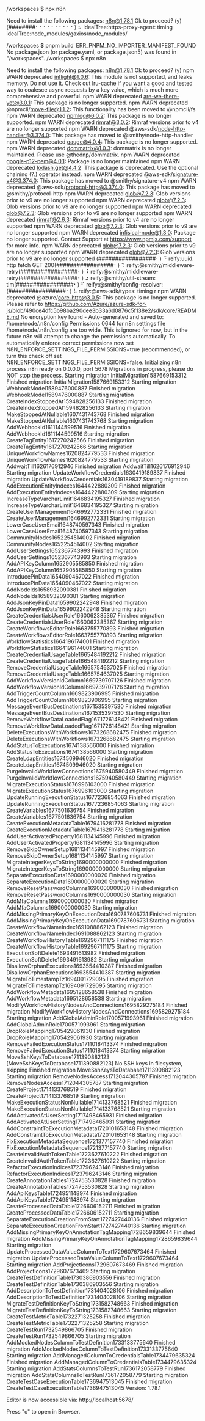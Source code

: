 /workspaces $ npx n8n

Need to install the following packages:
n8n@1.78.1
Ok to proceed? (y) 
(########⠂⠂⠂⠂⠂⠂⠂⠂⠂⠂) ⠦ idealTree:https-proxy-agent: timing idealTree:node_modules/gaxios/node_modules/

/workspaces $ pnpm build
 ERR_PNPM_NO_IMPORTER_MANIFEST_FOUND  No package.json (or package.yaml, or package.json5) was found in "/workspaces".
/workspaces $ npx n8n

Need to install the following packages:
n8n@1.78.1
Ok to proceed? (y) 
npm WARN deprecated inflight@1.0.6: This module is not supported, and leaks memory. Do not use it. Check out lru-cache if you want a good and tested way to coalesce async requests by a key value, which is much more comprehensive and powerful.
npm WARN deprecated are-we-there-yet@3.0.1: This package is no longer supported.
npm WARN deprecated @npmcli/move-file@1.1.2: This functionality has been moved to @npmcli/fs
npm WARN deprecated npmlog@6.0.2: This package is no longer supported.
npm WARN deprecated rimraf@3.0.2: Rimraf versions prior to v4 are no longer supported
npm WARN deprecated @aws-sdk/node-http-handler@3.374.0: This package has moved to @smithy/node-http-handler
npm WARN deprecated gauge@4.0.4: This package is no longer supported.
npm WARN deprecated dommatrix@1.0.3: dommatrix is no longer maintained. Please use @thednp/dommatrix.
npm WARN deprecated google-p12-pem@4.0.1: Package is no longer maintained
npm WARN deprecated lodash.get@4.4.2: This package is deprecated. Use the optional chaining (?.) operator instead.
npm WARN deprecated @aws-sdk/signature-v4@3.374.0: This package has moved to @smithy/signature-v4
npm WARN deprecated @aws-sdk/protocol-http@3.374.0: This package has moved to @smithy/protocol-http
npm WARN deprecated glob@7.2.3: Glob versions prior to v9 are no longer supported
npm WARN deprecated glob@7.2.3: Glob versions prior to v9 are no longer supported
npm WARN deprecated glob@7.2.3: Glob versions prior to v9 are no longer supported
npm WARN deprecated rimraf@2.6.3: Rimraf versions prior to v4 are no longer supported
npm WARN deprecated glob@7.2.3: Glob versions prior to v9 are no longer supported
npm WARN deprecated infisical-node@1.3.0: Package no longer supported. Contact Support at https://www.npmjs.com/support for more info.
npm WARN deprecated glob@7.2.3: Glob versions prior to v9 are no longer supported
npm WARN deprecated glob@7.2.3: Glob versions prior to v9 are no longer supported
(#################⠂) ⠙ reify:uuid: http fetch GET 200(#################⠂) ⠹ reify:@smithy/middleware-retry(#################⠂) ⠸ reify:@smithy/middleware-retry(#################⠂) ⠴ reify:@smithy/util-stream: tim(#################⠂) ⠋ reify:@smithy/config-resolver:(#################⠂) ⠧ reify:@aws-sdk/types: timing r
npm WARN deprecated @azure/core-http@3.0.5: This package is no longer supported. Please refer to https://github.com/Azure/azure-sdk-for-js/blob/490ce4dfc5b98ba290dee3b33a6d0876c5f138e2/sdk/core/README.md
No encryption key found - Auto-generated and saved to: /home/node/.n8n/config
Permissions 0644 for n8n settings file /home/node/.n8n/config are too wide. This is ignored for now, but in the future n8n will attempt to change the permissions automatically. To automatically enforce correct permissions now set N8N_ENFORCE_SETTINGS_FILE_PERMISSIONS=true (recommended), or turn this check off set N8N_ENFORCE_SETTINGS_FILE_PERMISSIONS=false.
Initializing n8n process
n8n ready on 0.0.0.0, port 5678
Migrations in progress, please do NOT stop the process.
Starting migration InitialMigration1587669153312
Finished migration InitialMigration1587669153312
Starting migration WebhookModel1589476000887
Finished migration WebhookModel1589476000887
Starting migration CreateIndexStoppedAt1594828256133
Finished migration CreateIndexStoppedAt1594828256133
Starting migration MakeStoppedAtNullable1607431743768
Finished migration MakeStoppedAtNullable1607431743768
Starting migration AddWebhookId1611144599516
Finished migration AddWebhookId1611144599516
Starting migration CreateTagEntity1617270242566
Finished migration CreateTagEntity1617270242566
Starting migration UniqueWorkflowNames1620824779533
Finished migration UniqueWorkflowNames1620824779533
Starting migration AddwaitTill1626176912946
Finished migration AddwaitTill1626176912946
Starting migration UpdateWorkflowCredentials1630419189837
Finished migration UpdateWorkflowCredentials1630419189837
Starting migration AddExecutionEntityIndexes1644422880309
Finished migration AddExecutionEntityIndexes1644422880309
Starting migration IncreaseTypeVarcharLimit1646834195327
Finished migration IncreaseTypeVarcharLimit1646834195327
Starting migration CreateUserManagement1646992772331
Finished migration CreateUserManagement1646992772331
Starting migration LowerCaseUserEmail1648740597343
Finished migration LowerCaseUserEmail1648740597343
Starting migration CommunityNodes1652254514002
Finished migration CommunityNodes1652254514002
Starting migration AddUserSettings1652367743993
Finished migration AddUserSettings1652367743993
Starting migration AddAPIKeyColumn1652905585850
Finished migration AddAPIKeyColumn1652905585850
Starting migration IntroducePinData1654090467022
Finished migration IntroducePinData1654090467022
Starting migration AddNodeIds1658932090381
Finished migration AddNodeIds1658932090381
Starting migration AddJsonKeyPinData1659902242948
Finished migration AddJsonKeyPinData1659902242948
Starting migration CreateCredentialsUserRole1660062385367
Finished migration CreateCredentialsUserRole1660062385367
Starting migration CreateWorkflowsEditorRole1663755770893
Finished migration CreateWorkflowsEditorRole1663755770893
Starting migration WorkflowStatistics1664196174001
Finished migration WorkflowStatistics1664196174001
Starting migration CreateCredentialUsageTable1665484192212
Finished migration CreateCredentialUsageTable1665484192212
Starting migration RemoveCredentialUsageTable1665754637025
Finished migration RemoveCredentialUsageTable1665754637025
Starting migration AddWorkflowVersionIdColumn1669739707126
Finished migration AddWorkflowVersionIdColumn1669739707126
Starting migration AddTriggerCountColumn1669823906995
Finished migration AddTriggerCountColumn1669823906995
Starting migration MessageEventBusDestinations1671535397530
Finished migration MessageEventBusDestinations1671535397530
Starting migration RemoveWorkflowDataLoadedFlag1671726148421
Finished migration RemoveWorkflowDataLoadedFlag1671726148421
Starting migration DeleteExecutionsWithWorkflows1673268682475
Finished migration DeleteExecutionsWithWorkflows1673268682475
Starting migration AddStatusToExecutions1674138566000
Finished migration AddStatusToExecutions1674138566000
Starting migration CreateLdapEntities1674509946020
Finished migration CreateLdapEntities1674509946020
Starting migration PurgeInvalidWorkflowConnections1675940580449
Finished migration PurgeInvalidWorkflowConnections1675940580449
Starting migration MigrateExecutionStatus1676996103000
Finished migration MigrateExecutionStatus1676996103000
Starting migration UpdateRunningExecutionStatus1677236854063
Finished migration UpdateRunningExecutionStatus1677236854063
Starting migration CreateVariables1677501636754
Finished migration CreateVariables1677501636754
Starting migration CreateExecutionMetadataTable1679416281778
Finished migration CreateExecutionMetadataTable1679416281778
Starting migration AddUserActivatedProperty1681134145996
Finished migration AddUserActivatedProperty1681134145996
Starting migration RemoveSkipOwnerSetup1681134145997
Finished migration RemoveSkipOwnerSetup1681134145997
Starting migration MigrateIntegerKeysToString1690000000000
Finished migration MigrateIntegerKeysToString1690000000000
Starting migration SeparateExecutionData1690000000020
Finished migration SeparateExecutionData1690000000020
Starting migration RemoveResetPasswordColumns1690000000030
Finished migration RemoveResetPasswordColumns1690000000030
Starting migration AddMfaColumns1690000000030
Finished migration AddMfaColumns1690000000030
Starting migration AddMissingPrimaryKeyOnExecutionData1690787606731
Finished migration AddMissingPrimaryKeyOnExecutionData1690787606731
Starting migration CreateWorkflowNameIndex1691088862123
Finished migration CreateWorkflowNameIndex1691088862123
Starting migration CreateWorkflowHistoryTable1692967111175
Finished migration CreateWorkflowHistoryTable1692967111175
Starting migration ExecutionSoftDelete1693491613982
Finished migration ExecutionSoftDelete1693491613982
Starting migration DisallowOrphanExecutions1693554410387
Finished migration DisallowOrphanExecutions1693554410387
Starting migration MigrateToTimestampTz1694091729095
Finished migration MigrateToTimestampTz1694091729095
Starting migration AddWorkflowMetadata1695128658538
Finished migration AddWorkflowMetadata1695128658538
Starting migration ModifyWorkflowHistoryNodesAndConnections1695829275184
Finished migration ModifyWorkflowHistoryNodesAndConnections1695829275184
Starting migration AddGlobalAdminRole1700571993961
Finished migration AddGlobalAdminRole1700571993961
Starting migration DropRoleMapping1705429061930
Finished migration DropRoleMapping1705429061930
Starting migration RemoveFailedExecutionStatus1711018413374
Finished migration RemoveFailedExecutionStatus1711018413374
Starting migration MoveSshKeysToDatabase1711390882123
[MoveSshKeysToDatabase1711390882123] No SSH keys in filesystem, skipping
Finished migration MoveSshKeysToDatabase1711390882123
Starting migration RemoveNodesAccess1712044305787
Finished migration RemoveNodesAccess1712044305787
Starting migration CreateProject1714133768519
Finished migration CreateProject1714133768519
Starting migration MakeExecutionStatusNonNullable1714133768521
Finished migration MakeExecutionStatusNonNullable1714133768521
Starting migration AddActivatedAtUserSetting1717498465931
Finished migration AddActivatedAtUserSetting1717498465931
Starting migration AddConstraintToExecutionMetadata1720101653148
Finished migration AddConstraintToExecutionMetadata1720101653148
Starting migration FixExecutionMetadataSequence1721377157740
Finished migration FixExecutionMetadataSequence1721377157740
Starting migration CreateInvalidAuthTokenTable1723627610222
Finished migration CreateInvalidAuthTokenTable1723627610222
Starting migration RefactorExecutionIndices1723796243146
Finished migration RefactorExecutionIndices1723796243146
Starting migration CreateAnnotationTables1724753530828
Finished migration CreateAnnotationTables1724753530828
Starting migration AddApiKeysTable1724951148974
Finished migration AddApiKeysTable1724951148974
Starting migration CreateProcessedDataTable1726606152711
Finished migration CreateProcessedDataTable1726606152711
Starting migration SeparateExecutionCreationFromStart1727427440136
Finished migration SeparateExecutionCreationFromStart1727427440136
Starting migration AddMissingPrimaryKeyOnAnnotationTagMapping1728659839644
Finished migration AddMissingPrimaryKeyOnAnnotationTagMapping1728659839644
Starting migration UpdateProcessedDataValueColumnToText1729607673464
Finished migration UpdateProcessedDataValueColumnToText1729607673464
Starting migration AddProjectIcons1729607673469
Finished migration AddProjectIcons1729607673469
Starting migration CreateTestDefinitionTable1730386903556
Finished migration CreateTestDefinitionTable1730386903556
Starting migration AddDescriptionToTestDefinition1731404028106
Finished migration AddDescriptionToTestDefinition1731404028106
Starting migration MigrateTestDefinitionKeyToString1731582748663
Finished migration MigrateTestDefinitionKeyToString1731582748663
Starting migration CreateTestMetricTable1732271325258
Finished migration CreateTestMetricTable1732271325258
Starting migration CreateTestRun1732549866705
Finished migration CreateTestRun1732549866705
Starting migration AddMockedNodesColumnToTestDefinition1733133775640
Finished migration AddMockedNodesColumnToTestDefinition1733133775640
Starting migration AddManagedColumnToCredentialsTable1734479635324
Finished migration AddManagedColumnToCredentialsTable1734479635324
Starting migration AddStatsColumnsToTestRun1736172058779
Finished migration AddStatsColumnsToTestRun1736172058779
Starting migration CreateTestCaseExecutionTable1736947513045
Finished migration CreateTestCaseExecutionTable1736947513045
Version: 1.78.1

Editor is now accessible via:
http://localhost:5678/

Press "o" to open in Browser.
